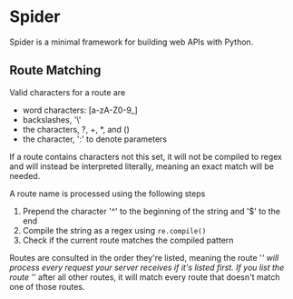 # Spider

Spider is a minimal framework for building web APIs with Python.

## Route Matching

Valid characters for a route are

- word characters: \[a-zA-Z0-9_\]
- backslashes, '\\'
- the characters, ?, +, *, and ()
- the character, ':' to denote parameters

If a route contains characters not this set, it will not be compiled to regex
and will instead be interpreted literally, meaning an exact match will be
needed.

A route name is processed using the following steps
1. Prepend the character '^' to the beginning of the string and '$' to the end
2. Compile the string as a regex using `re.compile()`
3. Check if the current route matches the compiled pattern

Routes are consulted in the order they're listed, meaning the route '*' will
process every request your server receives if it's listed first. If you list
the route '*' after all other routes, it will match every route that doesn't
match one of those routes.

